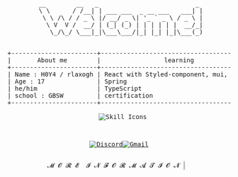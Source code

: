 <div align="center">
<pre>
 __        __   _                          _ 
 \ \      / /__| | ___ ___  _ __ ___   ___| |
  \ \ /\ / / _ \ |/ __/ _ \| '_ ` _ \ / _ \ |
   \ V  V /  __/ | (_| (_) | | | | | |  __/_|
    \_/\_/ \___|_|\___\___/|_| |_| |_|\___(_)
 <br>
+-----------------------+-------------------------------------------+----------------------+
|       About me        |                 learning                  |         Goal         |
+-----------------------+-------------------------------------------+----------------------+
| Name : H0Y4 / rlaxogh | React with Styled-component, mui, sass... | Getting my first job |
| Age : 17              | Spring                                    | Get certifications   |
| he/him                | TypeScript                                | Be a FullStack dev   |
| school : GBSW         | certification                             |                      |
+-----------------------+-------------------------------------------+----------------------+
<div style="text-align: center;">
  <img src="https://skillicons.dev/icons?i=spring,react,styledcomponents,mui,java,scss,ts" alt="Skill Icons" />
</div>
 
[![Discord](https://img.shields.io/badge/Discord-5865F2?style=for-the-badge&logo=discord&logoColor=white)](https://discordapp.com/users/867071958071771157)[![Gmail](https://img.shields.io/badge/Gmail-D14836?style=for-the-badge&logo=gmail&logoColor=white)](mailto:btm.email2769@gmail.com)

<details>
  <summary style="display: inline-flex; align-items: center; gap: 5px;">
    <span style="white-space: nowrap;">𝓜&nbsp;𝓞&nbsp;𝓡&nbsp;𝓔&nbsp;&nbsp;𝓘&nbsp;𝓝&nbsp;𝓕&nbsp;𝓞&nbsp;𝓡&nbsp;𝓜&nbsp;𝓐&nbsp;𝓣&nbsp;𝓘&nbsp;𝓞&nbsp;𝓝</span>
    <img src="https://github.com/user-attachments/assets/9bebb84e-ceb2-4bbf-9f0a-1161460340a6" 
         style="width: 3%; height: auto;">
  </summary>
</details>


